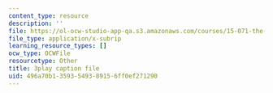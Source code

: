 ```yaml
---
content_type: resource
description: ''
file: https://ol-ocw-studio-app-qa.s3.amazonaws.com/courses/15-071-the-analytics-edge-spring-2017/496a70b13593549389156ff0ef271290_fQXFHIsvV-c.vtt
file_type: application/x-subrip
learning_resource_types: []
ocw_type: OCWFile
resourcetype: Other
title: 3play caption file
uid: 496a70b1-3593-5493-8915-6ff0ef271290
---
```

